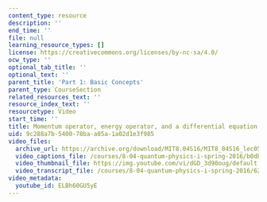 ```yaml
---
content_type: resource
description: ''
end_time: ''
file: null
learning_resource_types: []
license: https://creativecommons.org/licenses/by-nc-sa/4.0/
ocw_type: ''
optional_tab_title: ''
optional_text: ''
parent_title: 'Part 1: Basic Concepts'
parent_type: CourseSection
related_resources_text: ''
resource_index_text: ''
resourcetype: Video
start_time: ''
title: Momentum operator, energy operator, and a differential equation
uid: 9c288a7b-5400-78ba-a05a-1a02d1e3f985
video_files:
  archive_url: https://archive.org/download/MIT8.04S16/MIT8_04S16_lec05_s1_300k.mp4
  video_captions_file: /courses/8-04-quantum-physics-i-spring-2016/b0db7e3176705be0aabcbbe840f0cee9_ELBh60GU5yE.vtt
  video_thumbnail_file: https://img.youtube.com/vi/dGD_3d90oug/default.jpg
  video_transcript_file: /courses/8-04-quantum-physics-i-spring-2016/62b59e55f23b80f387d409e77eff5c80_ELBh60GU5yE.pdf
video_metadata:
  youtube_id: ELBh60GU5yE
---
```

